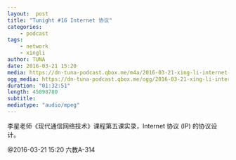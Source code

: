 ```yaml
---
layout:  post
title: "Tunight #16 Internet 协议"
categories:
    - podcast
tags:
    - network
    - xingli
author: TUNA
date: 2016-03-21 15:20
media: https://dn-tuna-podcast.qbox.me/m4a/2016-03-21-xing-li-internet-protocol.m4a
ogg_media: https://dn-tuna-podcast.qbox.me/ogg/2016-03-21-xing-li-internet-protocol.ogg
duration: "01:32:51"
length: 45098780
subtitle: 
mediatype: "audio/mpeg"
---
```


李星老师《现代通信网络技术》课程第五课实录，Internet 协议 (IP) 的协议设计。

@2016-03-21 15:20 六教A-314

